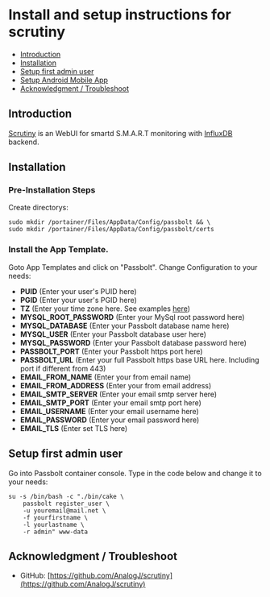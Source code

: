# Install and setup instructions for scrutiny

- [Introduction](#introduction)
- [Installation](#installation)
- [Setup first admin user](#setup-first-admin-user)
- [Setup Android Mobile App](#setup-android-mobile-app)
- [Acknowledgment / Troubleshoot](#acknowledgment--troubleshoot)


## Introduction

[Scrutiny](https://www.passbolt.com) is an WebUI for smartd S.M.A.R.T monitoring with [InfluxDB](https://www.influxdata.com) backend. 

## Installation

### Pre-Installation Steps

Create directorys:
```
sudo mkdir /portainer/Files/AppData/Config/passbolt && \
sudo mkdir /portainer/Files/AppData/Config/passbolt/certs
```

### Install the App Template.

Goto App Templates and click on "Passbolt". Change Configuration to your needs:
- **PUID** (Enter your user's PUID here)
- **PGID** (Enter your user's PGID here)
- **TZ** (Enter your time zone here. See examples [here](https://en.wikipedia.org/wiki/List_of_tz_database_time_zones))
- **MYSQL_ROOT_PASSWORD** (Enter your MySql root password here)
- **MYSQL_DATABASE** (Enter your Passbolt database name here)
- **MYSQL_USER** (Enter your Passbolt database user here)
- **MYSQL_PASSWORD** (Enter your Passbolt database password here)
- **PASSBOLT_PORT** (Enter your Passbolt https port here)
- **PASSBOLT_URL** (Enter your full Passbolt https base URL here. Including port if different from 443)
- **EMAIL_FROM_NAME** (Enter your from email name)
- **EMAIL_FROM_ADDRESS** (Enter your from email address)
- **EMAIL_SMTP_SERVER** (Enter your email smtp server here)
- **EMAIL_SMTP_PORT** (Enter your email smtp port here)
- **EMAIL_USERNAME** (Enter your email username here)
- **EMAIL_PASSWORD** (Enter your email password here)
- **EMAIL_TLS** (Enter set TLS here)

## Setup first admin user

Go into Passbolt container console. Type in the code below and change it to your needs:
```
su -s /bin/bash -c "./bin/cake \
    passbolt register_user \
    -u youremail@mail.net \
    -f yourfirstname \
    -l yourlastname \
    -r admin" www-data
```

## Acknowledgment / Troubleshoot
- GitHub: [https://github.com/AnalogJ/scrutiny](https://github.com/AnalogJ/scrutiny)
